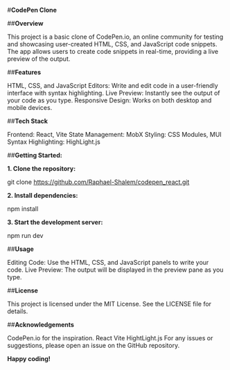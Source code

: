 #**CodePen Clone**

##**Overview**

This project is a basic clone of CodePen.io, an online community for testing and showcasing user-created HTML, CSS, and JavaScript code snippets. The app allows users to create code snippets in real-time, providing a live preview of the output.

##**Features**

HTML, CSS, and JavaScript Editors: Write and edit code in a user-friendly interface with syntax highlighting.
Live Preview: Instantly see the output of your code as you type.
Responsive Design: Works on both desktop and mobile devices.

##**Tech Stack**

Frontend: React, Vite
State Management: MobX
Styling: CSS Modules, MUI
Syntax Highlighting: HighLight.js

##**Getting Started:**

**1. Clone the repository:**

git clone https://github.com/Raphael-Shalem/codepen_react.git

**2. Install dependencies:**

npm install

**3. Start the development server:**

npm run dev


##**Usage**

Editing Code: Use the HTML, CSS, and JavaScript panels to write your code.
Live Preview: The output will be displayed in the preview pane as you type.

##**License**

This project is licensed under the MIT License. See the LICENSE file for details.

##**Acknowledgements**

CodePen.io for the inspiration.
React
Vite
HightLight.js
For any issues or suggestions, please open an issue on the GitHub repository.

**Happy coding!**
